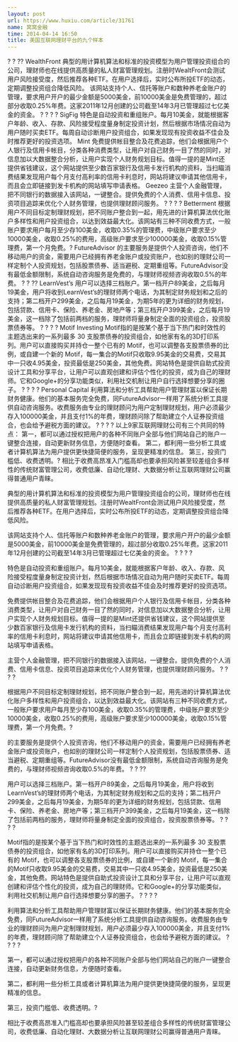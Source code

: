 ```yaml
---
layout: post
url: https://www.huxiu.com/article/31761
name: 窝窝金融
time: 2014-04-14 16:50
title: 美国互联网理财平台的九个样本
---
```

? ? ?? WealthFront 典型的用计算机算法和标准的投资模型为用户管理投资组合的公司，理财师也在线提供高质量的私人财富管理规划。注册时WealtFront会测试用户风险接受度，然后推荐各种ETF。在用户选择后，实时公布所投ETF的动态，定期调整投资组合降低风险。 该网站支持个人、信托等账户和数种养老金账户的管理，要求用户开户的最少金额是5000美金，前10000美金是免费管理的，超过部分收取0.25%年费。这家2011年12月创建的公司截至14年3月已管理超过七亿美金的资金。 ? ? ? ? SigFig 特色是自动投资和重组账户。每月10美金，就能根据客户年龄、收入、存款、风险接受程度量身制定投资计划，然后根据市场情况自动为用户随时买卖ETF。每周自动诊断用户投资组合，如果发现现有投资收益不佳会及时推荐更好的投资选项。 Mint 免费提供帐目整合及花费追踪，他们会根据用户个人银行及信用卡帐目，分类各种消费类型，让用户对自己财务一目了然的同时，对信息加以大数据整合分析，让用户实现个人财务规划目标。值得一提的是Mint还提供省钱建议，这个网站提供至少数百家银行及信用卡发行机构的资料，当扫瞄消费结果发现用户每个月支付高利率的信用卡利息时，网站将建议申请其他信用卡，而且会立即链接到发卡机构的网站填写申请表格。 Geezeo 主营个人金融管理，把不同银行的数据接入该网站，一键整合。提供免费的个人消费、信用卡信息、投资项目追踪来优化个人财务管理，也提供理财顾问服务。 ? ? ? ? Betterment 根据用户不同目标定制理财规划，把不同账户整合到一起，用先进的计算机算法优化账户多样性和用户投资组合，以达到效益最大化。该网站有三种不同收费方式，一般账户要求用户每月至少存100美金，收取0.35%的管理费，中级账户要求至少10000美金，收取0.25%的费用，高级账户要求至少100000美金，收取0.15%管理费，第一个月免费。? FutureAdvisor 的主要服务是提供个人投资咨询，他们不移动用户的资金，需要用户已经拥有养老金账户或投资账户，也如别的理财公司一样定制个人投资规划，包括股票债券、适当避税、定期重组等。FutureAdvisor没有最低金额限制，系统自动咨询服务是免费的，与理财师视频咨询收取0.5%的年费。 ? ? ?? LearnVest’s 用户可以选择三档账户。第一档开户89美金，之后每月19美金，用户将收到LearnVest’s的理财师两个电话，为其制定财务规划和之后的支持；第二档开户299美金，之后每月19美金，为期5年的更为详细的财务规划，包括贷款、信用卡、保险、养老金、房地产等；第三档开户399美金，之后每月19美金，这一档除了包括前两档的服务，理财师将量身制定全面的投资组合，投资股票债券等。 ? ? ? ? Motif Investing Motif指的是按某个基于当下热门和时效性的主题选出来的一系列最多 30 支股票债券的投资组合，如他家有名的3D打印系列。用户可以直接购买并持仓一整个已有的 Motif，也可以调整各支股票债券的比例，或自建一个新的 Motif，每一集合的Motif只收取9.95美金的交易费，交易其中一只收4.95美金，投资最低是250美金，其他免费。网站特色是提供自助式投资设计工具和分享平台，让用户可以直观创建和评估个性化的投资，成为自己的理财师。它和Google+的分享功能类似，利用社交机制让用户自行选择想要分享的圈子。 ? ? ? ? Personal Capital 利用算法和分析工具帮助用户管理财富以保证长期财务健康。他们的基本服务完全免费，同FutureAdvisor一样用了系统分析工具提供自动咨询服务。收费服务由专业的理财顾问为用户定制理财规划，用户必须最少存入100000美金，并且支付1%的年费，理财顾问除了帮助建立个人证券投资组合，也会给予避税方面的建议。 ? ? ? ? 以上9家互联网理财公司有三个共同的特点： 第一，都可以通过授权把用户的各种不同账户全部与他们网站自己的账户一键整合连接，自动更新财务信息，方便随时查看。 第二，都利用一些分析工具或者计算机算法为用户提供更快捷简便的服务，呈现更精准的信息。 第三，投资门槛低、收费透明。? 相比于收费高昂准入门槛高却也要承担风险甚至较差组合多样性的传统财富管理公司，收费低廉、自动化理财、大数据分析让互联网理财公司赢得普通用户青睐。

典型的用计算机算法和标准的投资模型为用户管理投资组合的公司，理财师也在线提供高质量的私人财富管理规划。注册时WealtFront会测试用户风险接受度，然后推荐各种ETF。在用户选择后，实时公布所投ETF的动态，定期调整投资组合降低风险。

该网站支持个人、信托等账户和数种养老金账户的管理，要求用户开户的最少金额是5000美金，前10000美金是免费管理的，超过部分收取0.25%年费。这家2011年12月创建的公司截至14年3月已管理超过七亿美金的资金。 ? ? ? ?

特色是自动投资和重组账户。每月10美金，就能根据客户年龄、收入、存款、风险接受程度量身制定投资计划，然后根据市场情况自动为用户随时买卖ETF。每周自动诊断用户投资组合，如果发现现有投资收益不佳会及时推荐更好的投资选项。

免费提供帐目整合及花费追踪，他们会根据用户个人银行及信用卡帐目，分类各种消费类型，让用户对自己财务一目了然的同时，对信息加以大数据整合分析，让用户实现个人财务规划目标。值得一提的是Mint还提供省钱建议，这个网站提供至少数百家银行及信用卡发行机构的资料，当扫瞄消费结果发现用户每个月支付高利率的信用卡利息时，网站将建议申请其他信用卡，而且会立即链接到发卡机构的网站填写申请表格。

主营个人金融管理，把不同银行的数据接入该网站，一键整合。提供免费的个人消费、信用卡信息、投资项目追踪来优化个人财务管理，也提供理财顾问服务。 ? ? ? ?

根据用户不同目标定制理财规划，把不同账户整合到一起，用先进的计算机算法优化账户多样性和用户投资组合，以达到效益最大化。该网站有三种不同收费方式，一般账户要求用户每月至少存100美金，收取0.35%的管理费，中级账户要求至少10000美金，收取0.25%的费用，高级账户要求至少100000美金，收取0.15%管理费，第一个月免费。?

的主要服务是提供个人投资咨询，他们不移动用户的资金，需要用户已经拥有养老金账户或投资账户，也如别的理财公司一样定制个人投资规划，包括股票债券、适当避税、定期重组等。FutureAdvisor没有最低金额限制，系统自动咨询服务是免费的，与理财师视频咨询收取0.5%的年费。 ? ? ??

用户可以选择三档账户。第一档开户89美金，之后每月19美金，用户将收到LearnVest’s的理财师两个电话，为其制定财务规划和之后的支持；第二档开户299美金，之后每月19美金，为期5年的更为详细的财务规划，包括贷款、信用卡、保险、养老金、房地产等；第三档开户399美金，之后每月19美金，这一档除了包括前两档的服务，理财师将量身制定全面的投资组合，投资股票债券等。 ? ? ? ?

Motif指的是按某个基于当下热门和时效性的主题选出来的一系列最多 30 支股票债券的投资组合，如他家有名的3D打印系列。用户可以直接购买并持仓一整个已有的 Motif，也可以调整各支股票债券的比例，或自建一个新的 Motif，每一集合的Motif只收取9.95美金的交易费，交易其中一只收4.95美金，投资最低是250美金，其他免费。网站特色是提供自助式投资设计工具和分享平台，让用户可以直观创建和评估个性化的投资，成为自己的理财师。它和Google+的分享功能类似，利用社交机制让用户自行选择想要分享的圈子。 ? ? ? ?

利用算法和分析工具帮助用户管理财富以保证长期财务健康。他们的基本服务完全免费，同FutureAdvisor一样用了系统分析工具提供自动咨询服务。收费服务由专业的理财顾问为用户定制理财规划，用户必须最少存入100000美金，并且支付1%的年费，理财顾问除了帮助建立个人证券投资组合，也会给予避税方面的建议。 ? ? ? ?

第一，都可以通过授权把用户的各种不同账户全部与他们网站自己的账户一键整合连接，自动更新财务信息，方便随时查看。

第二，都利用一些分析工具或者计算机算法为用户提供更快捷简便的服务，呈现更精准的信息。

第三，投资门槛低、收费透明。?

相比于收费高昂准入门槛高却也要承担风险甚至较差组合多样性的传统财富管理公司，收费低廉、自动化理财、大数据分析让互联网理财公司赢得普通用户青睐。

